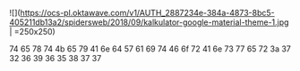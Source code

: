 
![](https://ocs-pl.oktawave.com/v1/AUTH_2887234e-384a-4873-8bc5-405211db13a2/spidersweb/2018/09/kalkulator-google-material-theme-1.jpg | =250x250)

74 65 78 74 4b 65 79 41 6e 64 57 61 69 74 46 6f 72 41 6e 73 77 65 72 3a 37 32 36 39 36 35 38 37 37
